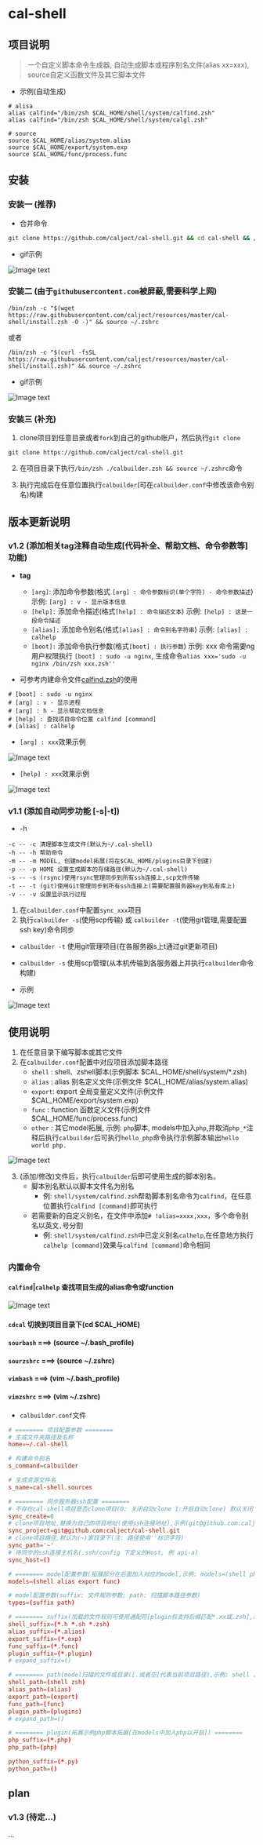 # cal-shell

## 项目说明

> 一个自定义脚本命令生成器, 自动生成脚本或程序别名文件(alias xx=xxx), source自定义函数文件及其它脚本文件

* 示例(自动生成)
```
# alisa
alias calfind="/bin/zsh $CAL_HOME/shell/system/calfind.zsh"
alias calfind="/bin/zsh $CAL_HOME/shell/system/calgl.zsh"

# source
source $CAL_HOME/alias/system.alias
source $CAL_HOME/export/system.exp
source $CAL_HOME/func/process.func
```

## 安装

### 安装一 (推荐)

* 合并命令

```bash
git clone https://github.com/calject/cal-shell.git && cd cal-shell && /bin/zsh ./calbuilder.zsh -v && source ~/.zshrc
```

* gif示例

![Image text](https://raw.githubusercontent.com/calject/resources/master/cal-shell/gif/cal_builder_install_1.gif)

### 安装二 (由于`githubusercontent.com`被屏蔽,需要科学上网)

```shell
/bin/zsh -c "$(wget https://raw.githubusercontent.com/calject/resources/master/cal-shell/install.zsh -O -)" && source ~/.zshrc
```
或者
```shell
/bin/zsh -c "$(curl -fsSL https://raw.githubusercontent.com/calject/resources/master/cal-shell/install.zsh)" && source ~/.zshrc
```

* gif示例

![Image text](https://raw.githubusercontent.com/calject/resources/master/cal-shell/gif/cal_builder_install_2.gif)

### 安装三 (补充)

1. clone项目到任意目录或者`fork`到自己的github账户，然后执行`git clone`

```
git clone https://github.com/calject/cal-shell.git
```

2. 在项目目录下执行`/bin/zsh ./calbuilder.zsh && source ~/.zshrc`命令

3. 执行完成后在任意位置执行`calbuilder`(可在`calbuilder.conf`中修改该命令别名)构建


## 版本更新说明

### v1.2 (添加相关tag注释自动生成[代码补全、帮助文档、命令参数等]功能)

* **tag**
    * `[arg]`: 添加命令参数(格式 `[arg] : 命令参数标识(单个字符) - 命令参数描述`) 示例: `[arg] : v - 显示版本信息`
    * `[help]:` 添加命令描述(格式`[help] : 命令描述文本`) 示例: `[help] : 这是一段命令描述`
    * `[alias]:` 添加命令别名(格式`[alias] : 命令别名字符串`) 示例: `[alias] : calhelp`
    * `[boot]:` 添加命令执行参数(格式`[boot] : 执行参数`) 示例: xxx 命令需要ng用户权限执行 `[boot] : sudo -u nginx`, 生成命令`alias xxx='sudo -u nginx /bin/zsh xxx.zsh''`

* 可参考内建命令文件[calfind.zsh](https://github.com/calject/cal-shell/blob/master/shell/system/calfind.zsh)的使用
```
# [boot] : sudo -u nginx
# [arg] : v - 显示进程
# [arg] : h - 显示帮助文档信息
# [help] : 查找项目命令位置 calfind [command]
# [alias] : calhelp
```

* `[arg] : xxx`效果示例

![Image text](https://raw.githubusercontent.com/calject/resources/master/cal-shell/images/calfind_tag_arg.png)

* `[help] : xxx`效果示例

![Image text](https://raw.githubusercontent.com/calject/resources/master/cal-shell/images/calfind_tag_arg_2.png)



### v1.1 (添加自动同步功能 [-s|-t])

* -h
```
-c -- -c 清理脚本生成文件(默认为~/.cal-shell)
-h -- -h 帮助命令
-m -- -m MODEL, 创建model拓展(将在$CAL_HOME/plugins目录下创建)
-p -- -p HOME 设置生成脚本的存储路径(默认为~/.cal-shell)
-s -- -s (rsync)使用rsync管理同步到所有ssh连接上,scp文件传输
-t -- -t (git)使用Git管理同步到所有ssh连接上(需要配置服务器key到私有库上)
-v -- -v 设置显示执行过程
```

1. 在`calbuilder.conf`中配置`sync_xxx`项目
2. 执行`calbuilder -s`(使用scp传输) 或 `calbuilder -t`(使用git管理,需要配置ssh key)命令同步

* `calbuilder -t` 使用git管理项目(在各服务器s上t通过git更新项目)
* `calbuilder -s` 使用scp管理(从本机传输到各服务器上并执行`calbuilder`命令构建)

* 示例

![Image text](https://raw.githubusercontent.com/calject/resources/master/cal-shell/gif/cal_builder_s.gif)


## 使用说明

1. 在任意目录下编写脚本或其它文件
2. 在`calbuilder.conf`配置中对应项目添加脚本路径
    * `shell` : shell、zshell脚本(示例脚本 $CAL_HOME/shell/system/*.zsh)
    * `alias` : alias 别名定义文件(示例文件 $CAL_HOME/alias/system.alias)
    * `export`: export 全局变量定义文件(示例文件 $CAL_HOME/export/system.exp)
    * `func`  : function 函数定义文件(示例文件 $CAL_HOME/func/process.func)
    * `other` : 其它model拓展, 示例: `php`脚本, models中加入`php`,并取消`php_*`注释后执行`calbuilder`后可执行`hello_php`命令执行示例脚本输出`hello world php.`
    
![Image text](https://raw.githubusercontent.com/calject/resources/master/cal-shell/images/cal_shell_directory.png)
    
3. (添加/修改)文件后，执行`calbuilder`后即可使用生成的脚本别名。
    * 脚本别名默认以脚本文件名为别名
        * 例: `shell/system/calfind.zsh`帮助脚本别名命令为`calfind`，在任意位置执行`calfind [command]`即可执行
    * 若需要新的自定义别名，在文件中添加`# !alias=xxxx,xxx`，多个命令别名以英文`,`号分割
        * 例: `shell/system/calfind.zsh`中已定义别名`calhelp`,在任意地方执行`calhelp [command]`效果与`calfind [command]`命令相同

### 内置命令

#### `calfind`|`calhelp` 查找项目生成的alias命令或function

![Image text](https://raw.githubusercontent.com/calject/resources/master/cal-shell/images/calfind.png)

#### `cdcal` 切换到项目目录下(cd $CAL_HOME) 

#### `sourbash` ===> (source ~/.bash_profile)

#### `sourzshrc` ===> (source ~/.zshrc)

#### `vimbash` ===> (vim ~/.bash_profile)

#### `vimzshrc` ===> (vim ~/.zshrc)

* `calbuilder.conf`文件

```conf
# ======== 项目配置参数 ========
# 生成文件夹路径及名称
home=~/.cal-shell

# 构建命令别名
s_command=calbuilder

# 生成资源文件名
s_name=cal-shell.sources

# ======== 同步服务器ssh配置 ========
# 不存在cal-shell项目是否clone项目(0: 关闭自动clone 1:开启自动clone) 默认关闭
sync_create=0
# clone项目地址,替换为自己的项目地址(使用ssh连接地址),示例(git@github.com:calject/cal-shell.git)
sync_project=git@github.com:calject/cal-shell.git
# clone项目路径,默认为(~)家目录下(注: 路径使用''标识字符)
sync_path='~'
# 待同步的ssh连接主机名(.ssh/config 下定义的Host, 例 api-a)
sync_host=()

# ======== model配置参数(拓展部分在后面加入对应的model,示例: models=(shell php python perl java),默认实现shell、alias、export、func、expand) ========
models=(shell alias export func)

# model配置参数(suffix: 文件规则参数; path: 扫描脚本路径参数)
types=(suffix path)

# ======== suffix(加载的文件规则可使用通配符[plugin仅支持后缀匹配*.xx或.zsh],示例: .sh *.sh *cal*.zsh *_plugin.sh ...) ========
shell_suffix=(*.h *.sh *.zsh)
alias_suffix=(*.alias)
export_suffix=(*.exp)
func_suffix=(*.func)
plugin_suffix=(*.plugin)
# expand_suffix=()

# ======== path(model扫描的文件或目录([.或者空]代表当前项目路径),示例: shell ./shell /Users/calject/shell ~/.shell ~/.shell/do.sh ...) ========
shell_path=(shell zsh)
alias_path=(alias)
export_path=(export)
func_path=(func)
plugin_path=(plugins)
# expand_path=()

# ======== plugin(拓展示例php脚本拓展[在models中加入php以开启]) ========
php_suffix=(*.php)
php_path=(php)

python_suffix=(*.py)
python_path=()
```

## plan

### v1.3 (待定...)

...
